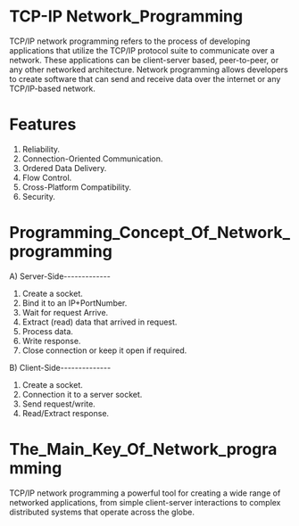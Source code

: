 # TCP-IP Network_Programming
TCP/IP network programming refers to the process of developing applications that utilize the TCP/IP protocol suite to communicate over a network. These applications can be client-server based, peer-to-peer, or any other networked architecture. Network programming allows developers to create software that can send and receive data over the internet or any TCP/IP-based network.

# Features
1) Reliability.
2) Connection-Oriented Communication.
3) Ordered Data Delivery.
4) Flow Control.
5) Cross-Platform Compatibility.
6) Security.

# Programming_Concept_Of_Network_programming
A) Server-Side-------------
1) Create a socket.
2) Bind it to an IP+PortNumber.
3) Wait for request Arrive.
4) Extract (read) data that arrived in request.
5) Process data.
6) Write response.
7) Close connection or keep it open if required.

B) Client-Side--------------
1) Create a socket.
2) Connection it to a server socket.
3) Send request/write.
4) Read/Extract response.

# The_Main_Key_Of_Network_programming
TCP/IP network programming a powerful tool for creating a wide range of networked applications, from simple client-server interactions to complex distributed systems that operate across the globe. 
